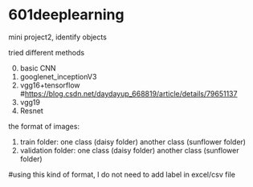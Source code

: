 # 601deeplearning
mini project2, identify objects

tried different methods

0. basic CNN
1. googlenet_inceptionV3
2. vgg16+tensorflow
#https://blog.csdn.net/daydayup_668819/article/details/79651137
3. vgg19
4. Resnet

the format of images:
1. train folder: one class (daisy folder)
              another class (sunflower folder)
2. validation folder: one class (daisy folder)
                   another class (sunflower folder)

#using this kind of format, I do not need to add label in excel/csv file
